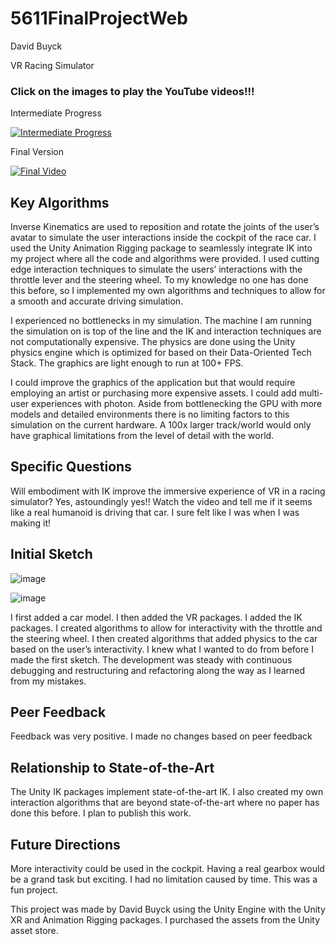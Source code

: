 # 5611FinalProjectWeb
 
David Buyck

VR Racing Simulator 

### Click on the images to play the YouTube videos!!!

Intermediate Progress

[![Intermediate Progress](https://img.youtube.com/vi/KqXl652vIJQ/0.jpg)](https://youtu.be/KqXl652vIJQ)

Final Version

[![Final Video](https://img.youtube.com/vi/FNexQxCz6_0/0.jpg)](https://youtu.be/FNexQxCz6_0)

## Key Algorithms

Inverse Kinematics are used to reposition and rotate the joints of the user’s avatar to simulate the user interactions inside the cockpit of the race car. I used the Unity Animation Rigging package to seamlessly integrate IK into my project where all the code and algorithms were provided. I used cutting edge interaction techniques to simulate the users’ interactions with the throttle lever and the steering wheel. To my knowledge no one has done this before, so I implemented my own algorithms and techniques to allow for a smooth and accurate driving simulation.

I experienced no bottlenecks in my simulation. The machine I am running the simulation on is top of the line and the IK and interaction techniques are not computationally expensive. The physics are done using the Unity physics engine which is optimized for based on their Data-Oriented Tech Stack. The graphics are light enough to run at 100+ FPS. 

I could improve the graphics of the application but that would require employing an artist or purchasing more expensive assets.  I could add multi-user experiences with photon. Aside from bottlenecking the GPU with more models and detailed environments there is no limiting factors to this simulation on the current hardware. A 100x larger track/world would only have graphical limitations from the level of detail with the world.

## Specific Questions

Will embodiment with IK improve the immersive experience of VR in a racing simulator? Yes, astoundingly yes!! Watch the video and tell me if it seems like a real humanoid is driving that car. I sure felt like I was when I was making it!

## Initial Sketch

![image](https://user-images.githubusercontent.com/47149695/206577408-01cb5760-f8c8-4f51-8621-7bbf51ecb622.png)

![image](https://user-images.githubusercontent.com/47149695/206577450-3472af02-2cfd-46ee-a978-e01100706efa.png)

I first added a car model. I then added the VR packages. I added the IK packages. I created algorithms to allow for interactivity with the throttle and the steering wheel. I then created algorithms that added physics to the car based on the user’s interactivity. I knew what I wanted to do from before I made the first sketch. The development was steady with continuous debugging and restructuring and refactoring along the way as I learned from my mistakes. 

## Peer Feedback

Feedback was very positive. I made no changes based on peer feedback

## Relationship to State-of-the-Art

The Unity IK packages implement state-of-the-art IK. I also created my own interaction algorithms that are beyond state-of-the-art where no paper has done this before. I plan to publish this work.

## Future Directions

More interactivity could be used in the cockpit. Having a real gearbox would be a grand task but exciting. I had no limitation caused by time. This was a fun project. 

This project was made by David Buyck using the Unity Engine with the Unity XR and Animation Rigging packages. I purchased the assets from the Unity asset store.


